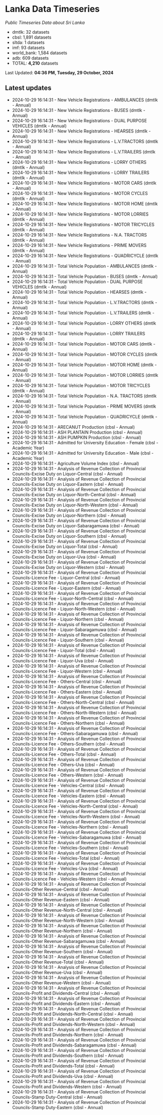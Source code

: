 # Lanka Data Timeseries
*Public Timeseries Data about Sri Lanka*

* dmtlk: 32 datasets
* cbsl: 1,891 datasets
* sltda: 1 datasets
* imf: 93 datasets
* world_bank: 1,584 datasets
* adb: 609 datasets
* TOTAL: **4,210** datasets

Last Updated: **04:36 PM, Tuesday, 29 October, 2024**

## Latest updates

* 2024-10-29 16:14:31 - New Vehicle Registrations - AMBULANCES (dmtlk - Annual)
* 2024-10-29 16:14:31 - New Vehicle Registrations - BUSES (dmtlk - Annual)
* 2024-10-29 16:14:31 - New Vehicle Registrations - DUAL PURPOSE VEHICLES (dmtlk - Annual)
* 2024-10-29 16:14:31 - New Vehicle Registrations - HEARSES (dmtlk - Annual)
* 2024-10-29 16:14:31 - New Vehicle Registrations - L.V.TRACTORS (dmtlk - Annual)
* 2024-10-29 16:14:31 - New Vehicle Registrations - L.V.TRAILERS (dmtlk - Annual)
* 2024-10-29 16:14:31 - New Vehicle Registrations - LORRY OTHERS (dmtlk - Annual)
* 2024-10-29 16:14:31 - New Vehicle Registrations - LORRY TRAILERS (dmtlk - Annual)
* 2024-10-29 16:14:31 - New Vehicle Registrations - MOTOR CARS (dmtlk - Annual)
* 2024-10-29 16:14:31 - New Vehicle Registrations - MOTOR CYCLES (dmtlk - Annual)
* 2024-10-29 16:14:31 - New Vehicle Registrations - MOTOR HOME (dmtlk - Annual)
* 2024-10-29 16:14:31 - New Vehicle Registrations - MOTOR LORRIES (dmtlk - Annual)
* 2024-10-29 16:14:31 - New Vehicle Registrations - MOTOR TRICYCLES (dmtlk - Annual)
* 2024-10-29 16:14:31 - New Vehicle Registrations - N.A. TRACTORS (dmtlk - Annual)
* 2024-10-29 16:14:31 - New Vehicle Registrations - PRIME MOVERS (dmtlk - Annual)
* 2024-10-29 16:14:31 - New Vehicle Registrations - QUADRICYCLE (dmtlk - Annual)
* 2024-10-29 16:14:31 - Total Vehicle Population - AMBULANCES (dmtlk - Annual)
* 2024-10-29 16:14:31 - Total Vehicle Population - BUSES (dmtlk - Annual)
* 2024-10-29 16:14:31 - Total Vehicle Population - DUAL PURPOSE VEHICLES (dmtlk - Annual)
* 2024-10-29 16:14:31 - Total Vehicle Population - HEARSES (dmtlk - Annual)
* 2024-10-29 16:14:31 - Total Vehicle Population - L.V.TRACTORS (dmtlk - Annual)
* 2024-10-29 16:14:31 - Total Vehicle Population - L.V.TRAILERS (dmtlk - Annual)
* 2024-10-29 16:14:31 - Total Vehicle Population - LORRY OTHERS (dmtlk - Annual)
* 2024-10-29 16:14:31 - Total Vehicle Population - LORRY TRAILERS (dmtlk - Annual)
* 2024-10-29 16:14:31 - Total Vehicle Population - MOTOR CARS (dmtlk - Annual)
* 2024-10-29 16:14:31 - Total Vehicle Population - MOTOR CYCLES (dmtlk - Annual)
* 2024-10-29 16:14:31 - Total Vehicle Population - MOTOR HOME (dmtlk - Annual)
* 2024-10-29 16:14:31 - Total Vehicle Population - MOTOR LORRIES (dmtlk - Annual)
* 2024-10-29 16:14:31 - Total Vehicle Population - MOTOR TRICYCLES (dmtlk - Annual)
* 2024-10-29 16:14:31 - Total Vehicle Population - N.A. TRACTORS (dmtlk - Annual)
* 2024-10-29 16:14:31 - Total Vehicle Population - PRIME MOVERS (dmtlk - Annual)
* 2024-10-29 16:14:31 - Total Vehicle Population - QUADRICYCLE (dmtlk - Annual)
* 2024-10-29 16:14:31 - ARECANUT Production (cbsl - Annual)
* 2024-10-29 16:14:31 - ASH PLANTAIN Production (cbsl - Annual)
* 2024-10-29 16:14:31 - ASH PUMPKIN Production (cbsl - Annual)
* 2024-10-29 16:14:31 - Admitted for University Education - Female (cbsl - Academic Year)
* 2024-10-29 16:14:31 - Admitted for University Education - Male (cbsl - Academic Year)
* 2024-10-29 16:14:31 - Agriculture Volume Index (cbsl - Annual)
* 2024-10-29 16:14:31 - Analysis of Revenue Collection of Provincial Councils-Excise Duty on Liquor-Central (cbsl - Annual)
* 2024-10-29 16:14:31 - Analysis of Revenue Collection of Provincial Councils-Excise Duty on Liquor-Eastern (cbsl - Annual)
* 2024-10-29 16:14:31 - Analysis of Revenue Collection of Provincial Councils-Excise Duty on Liquor-North-Central (cbsl - Annual)
* 2024-10-29 16:14:31 - Analysis of Revenue Collection of Provincial Councils-Excise Duty on Liquor-North-Western (cbsl - Annual)
* 2024-10-29 16:14:31 - Analysis of Revenue Collection of Provincial Councils-Excise Duty on Liquor-Northern (cbsl - Annual)
* 2024-10-29 16:14:31 - Analysis of Revenue Collection of Provincial Councils-Excise Duty on Liquor-Sabaragamuwa (cbsl - Annual)
* 2024-10-29 16:14:31 - Analysis of Revenue Collection of Provincial Councils-Excise Duty on Liquor-Southern (cbsl - Annual)
* 2024-10-29 16:14:31 - Analysis of Revenue Collection of Provincial Councils-Excise Duty on Liquor-Total (cbsl - Annual)
* 2024-10-29 16:14:31 - Analysis of Revenue Collection of Provincial Councils-Excise Duty on Liquor-Uva (cbsl - Annual)
* 2024-10-29 16:14:31 - Analysis of Revenue Collection of Provincial Councils-Excise Duty on Liquor-Western (cbsl - Annual)
* 2024-10-29 16:14:31 - Analysis of Revenue Collection of Provincial Councils-Licence Fee - Liquor-Central (cbsl - Annual)
* 2024-10-29 16:14:31 - Analysis of Revenue Collection of Provincial Councils-Licence Fee - Liquor-Eastern (cbsl - Annual)
* 2024-10-29 16:14:31 - Analysis of Revenue Collection of Provincial Councils-Licence Fee - Liquor-North-Central (cbsl - Annual)
* 2024-10-29 16:14:31 - Analysis of Revenue Collection of Provincial Councils-Licence Fee - Liquor-North-Western (cbsl - Annual)
* 2024-10-29 16:14:31 - Analysis of Revenue Collection of Provincial Councils-Licence Fee - Liquor-Northern (cbsl - Annual)
* 2024-10-29 16:14:31 - Analysis of Revenue Collection of Provincial Councils-Licence Fee - Liquor-Sabaragamuwa (cbsl - Annual)
* 2024-10-29 16:14:31 - Analysis of Revenue Collection of Provincial Councils-Licence Fee - Liquor-Southern (cbsl - Annual)
* 2024-10-29 16:14:31 - Analysis of Revenue Collection of Provincial Councils-Licence Fee - Liquor-Total (cbsl - Annual)
* 2024-10-29 16:14:31 - Analysis of Revenue Collection of Provincial Councils-Licence Fee - Liquor-Uva (cbsl - Annual)
* 2024-10-29 16:14:31 - Analysis of Revenue Collection of Provincial Councils-Licence Fee - Liquor-Western (cbsl - Annual)
* 2024-10-29 16:14:31 - Analysis of Revenue Collection of Provincial Councils-Licence Fee - Others-Central (cbsl - Annual)
* 2024-10-29 16:14:31 - Analysis of Revenue Collection of Provincial Councils-Licence Fee - Others-Eastern (cbsl - Annual)
* 2024-10-29 16:14:31 - Analysis of Revenue Collection of Provincial Councils-Licence Fee - Others-North-Central (cbsl - Annual)
* 2024-10-29 16:14:31 - Analysis of Revenue Collection of Provincial Councils-Licence Fee - Others-North-Western (cbsl - Annual)
* 2024-10-29 16:14:31 - Analysis of Revenue Collection of Provincial Councils-Licence Fee - Others-Northern (cbsl - Annual)
* 2024-10-29 16:14:31 - Analysis of Revenue Collection of Provincial Councils-Licence Fee - Others-Sabaragamuwa (cbsl - Annual)
* 2024-10-29 16:14:31 - Analysis of Revenue Collection of Provincial Councils-Licence Fee - Others-Southern (cbsl - Annual)
* 2024-10-29 16:14:31 - Analysis of Revenue Collection of Provincial Councils-Licence Fee - Others-Total (cbsl - Annual)
* 2024-10-29 16:14:31 - Analysis of Revenue Collection of Provincial Councils-Licence Fee - Others-Uva (cbsl - Annual)
* 2024-10-29 16:14:31 - Analysis of Revenue Collection of Provincial Councils-Licence Fee - Others-Western (cbsl - Annual)
* 2024-10-29 16:14:31 - Analysis of Revenue Collection of Provincial Councils-Licence Fee - Vehicles-Central (cbsl - Annual)
* 2024-10-29 16:14:31 - Analysis of Revenue Collection of Provincial Councils-Licence Fee - Vehicles-Eastern (cbsl - Annual)
* 2024-10-29 16:14:31 - Analysis of Revenue Collection of Provincial Councils-Licence Fee - Vehicles-North-Central (cbsl - Annual)
* 2024-10-29 16:14:31 - Analysis of Revenue Collection of Provincial Councils-Licence Fee - Vehicles-North-Western (cbsl - Annual)
* 2024-10-29 16:14:31 - Analysis of Revenue Collection of Provincial Councils-Licence Fee - Vehicles-Northern (cbsl - Annual)
* 2024-10-29 16:14:31 - Analysis of Revenue Collection of Provincial Councils-Licence Fee - Vehicles-Sabaragamuwa (cbsl - Annual)
* 2024-10-29 16:14:31 - Analysis of Revenue Collection of Provincial Councils-Licence Fee - Vehicles-Southern (cbsl - Annual)
* 2024-10-29 16:14:31 - Analysis of Revenue Collection of Provincial Councils-Licence Fee - Vehicles-Total (cbsl - Annual)
* 2024-10-29 16:14:31 - Analysis of Revenue Collection of Provincial Councils-Licence Fee - Vehicles-Uva (cbsl - Annual)
* 2024-10-29 16:14:31 - Analysis of Revenue Collection of Provincial Councils-Licence Fee - Vehicles-Western (cbsl - Annual)
* 2024-10-29 16:14:31 - Analysis of Revenue Collection of Provincial Councils-Other Revenue-Central (cbsl - Annual)
* 2024-10-29 16:14:31 - Analysis of Revenue Collection of Provincial Councils-Other Revenue-Eastern (cbsl - Annual)
* 2024-10-29 16:14:31 - Analysis of Revenue Collection of Provincial Councils-Other Revenue-North-Central (cbsl - Annual)
* 2024-10-29 16:14:31 - Analysis of Revenue Collection of Provincial Councils-Other Revenue-North-Western (cbsl - Annual)
* 2024-10-29 16:14:31 - Analysis of Revenue Collection of Provincial Councils-Other Revenue-Northern (cbsl - Annual)
* 2024-10-29 16:14:31 - Analysis of Revenue Collection of Provincial Councils-Other Revenue-Sabaragamuwa (cbsl - Annual)
* 2024-10-29 16:14:31 - Analysis of Revenue Collection of Provincial Councils-Other Revenue-Southern (cbsl - Annual)
* 2024-10-29 16:14:31 - Analysis of Revenue Collection of Provincial Councils-Other Revenue-Total (cbsl - Annual)
* 2024-10-29 16:14:31 - Analysis of Revenue Collection of Provincial Councils-Other Revenue-Uva (cbsl - Annual)
* 2024-10-29 16:14:31 - Analysis of Revenue Collection of Provincial Councils-Other Revenue-Western (cbsl - Annual)
* 2024-10-29 16:14:31 - Analysis of Revenue Collection of Provincial Councils-Profit and Dividends-Central (cbsl - Annual)
* 2024-10-29 16:14:31 - Analysis of Revenue Collection of Provincial Councils-Profit and Dividends-Eastern (cbsl - Annual)
* 2024-10-29 16:14:31 - Analysis of Revenue Collection of Provincial Councils-Profit and Dividends-North-Central (cbsl - Annual)
* 2024-10-29 16:14:31 - Analysis of Revenue Collection of Provincial Councils-Profit and Dividends-North-Western (cbsl - Annual)
* 2024-10-29 16:14:31 - Analysis of Revenue Collection of Provincial Councils-Profit and Dividends-Northern (cbsl - Annual)
* 2024-10-29 16:14:31 - Analysis of Revenue Collection of Provincial Councils-Profit and Dividends-Sabaragamuwa (cbsl - Annual)
* 2024-10-29 16:14:31 - Analysis of Revenue Collection of Provincial Councils-Profit and Dividends-Southern (cbsl - Annual)
* 2024-10-29 16:14:31 - Analysis of Revenue Collection of Provincial Councils-Profit and Dividends-Total (cbsl - Annual)
* 2024-10-29 16:14:31 - Analysis of Revenue Collection of Provincial Councils-Profit and Dividends-Uva (cbsl - Annual)
* 2024-10-29 16:14:31 - Analysis of Revenue Collection of Provincial Councils-Profit and Dividends-Western (cbsl - Annual)
* 2024-10-29 16:14:31 - Analysis of Revenue Collection of Provincial Councils-Stamp Duty-Central (cbsl - Annual)
* 2024-10-29 16:14:31 - Analysis of Revenue Collection of Provincial Councils-Stamp Duty-Eastern (cbsl - Annual)